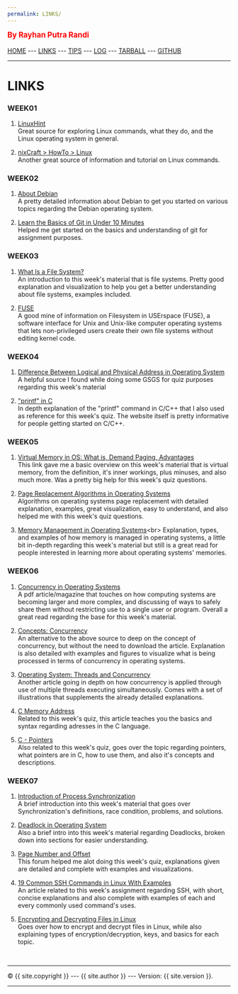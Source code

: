 ```yaml
---
permalink: LINKS/
---
```

<span style="color:red; font-weight:bold; font-size:larger;">By Rayhan Putra Randi</span>
<br><br>
[HOME](https://rayhanrandi.github.io/os222) ---
[LINKS](https://rayhanrandi.github.io/os222/LINKS/) ---
[TIPS](https://rayhanrandi.github.io/os222/TIPS/) ---
[LOG](https://rayhanrandi.github.io/os222/TXT/mylog.txt) ---
[TARBALL](https://os.vlsm.org/Log/rayhanrandi.tar.bz2.txt) ---
[GITHUB](https://github.com/rayhanrandi)
<br>
<hr>

# LINKS

### WEEK01

1. [LinuxHint](https://linuxhint.com/)<br>
Great source for exploring Linux commands, what they do, and the Linux operating system in general.

2. [nixCraft > HowTo > Linux](https://www.cyberciti.biz/faq/category/linux/)<br>
Another great source of information and tutorial on Linux commands. 

### WEEK02

1. [About Debian](https://www.debian.org/intro/about)<br>
A pretty detailed information about Debian to get you started on various topics regarding the Debian operating system.

2. [Learn the Basics of Git in Under 10 Minutes](https://www.freecodecamp.org/news/learn-the-basics-of-git-in-under-10-minutes-da548267cc91/)<br>
Helped me get started on the basics and understanding of git for assignment purposes.

### WEEK03

1. [What Is a File System?](https://www.freecodecamp.org/news/file-systems-architecture-explained/)<br>
An introduction to this week's material that is file systems. Pretty good explanation and visualization to help you get a better understanding about file systems, examples included.

2. [FUSE](https://www.kernel.org/doc/html/latest/filesystems/fuse.html)<br>
A good mine of information on Filesystem in USErspace (FUSE), a software interface for Unix and Unix-like computer operating systems that lets non-privileged users create their own file systems without editing kernel code.

### WEEK04

1. [Difference Between Logical and Physical Address in Operating System](https://techdifferences.com/difference-between-logical-and-physical-address.html)<br>
A helpful source I found while doing some GSGS for quiz purposes regarding this week's material

2. ["printf" in C](https://legacy.cplusplus.com/reference/cstdio/printf/)<br>
In depth explanation of the "printf" command in C/C++ that I also used as reference for this week's quiz. The website itself is pretty informative for people getting started on C/C++.

### WEEK05

1. [Virtual Memory in OS: What is, Demand Paging, Advantages](https://www.geeksforgeeks.org/page-replacement-algorithms-in-operating-systems/)<br>
This link gave me a basic overview on this week's material that is virtual memory, from the definition, it's inner workings, plus minuses, and also much more. Was a pretty big help for this week's quiz questions.
 
2. [Page Replacement Algorithms in Operating Systems](https://www.geeksforgeeks.org/page-replacement-algorithms-in-operating-systems/)<br>
Algorithms on operating systems page replacement with detailed explanation, examples, great visualization, easy to understand, and also helped me with this week's quiz questions.

3. [Memory Management in Operating Systems](https://www.geeksforgeeks.org/memory-management-in-operating-system/#:~:text=The%20task%20of%20subdividing%20the,achieve%20efficient%20utilization%20of%20memory.)<br>
Explanation, types, and examples of how memory is managed in operating systems, a little bit in-depth regarding this week's material but still is a great read for people interested in learning more about operating systems' memories.

### WEEK06

1. [Concurrency in Operating Systems](https://www.computer.org/csdl/magazine/co/1976/10/01647182/13rRUwwslyQ)<br>
A pdf article/magazine that touches on how computing systems are becoming larger and more complex, and discussing of ways to safely share them without restricting use to a single user or program. Overall a great read regarding the base for this week's material. 

2. [Concepts: Concurrency](https://sceweb.uhcl.edu/helm/RationalUnifiedProcess/process/workflow/ana_desi/co_cncry.htm)<br>
An alternative to the above source to deep on the concept of concurrency, but without the need to download the article. Explanation is also detailed with examples and figures to visualize what is being processed in terms of concurrency in operating systems.

3. [Operating System: Threads and Concurrency](https://medium.com/@akhandmishra/operating-system-threads-and-concurrency-aec2036b90f8)<br>
Another article going in depth on how concurrency is applied through use of multiple threads executing simultaneously. Comes with a set of illustrations that supplements the already detailed explanations.

4. [C Memory Address](https://www.w3schools.com/c/c_memory_address.php)<br>
Related to this week's quiz, this article teaches you the basics and syntax regarding adresses in the C language.

5. [C - Pointers](https://www.tutorialspoint.com/cprogramming/c_pointers.htm)<br>
Also related to this week's quiz, goes over the topic regarding pointers, what pointers are in C, how to use them, and also it's concepts and descriptions.

### WEEK07

1. [Introduction of Process Synchronization](https://www.geeksforgeeks.org/introduction-of-process-synchronization/)<br>
A brief introduction into this week's material that goes over Synchronization's definitions, race condition, problems, and solutions.

2. [Deadlock in Operating System](https://www.scaler.com/topics/operating-system/deadlock-in-os/)<br>
Also a brief intro into this week's material regarding Deadlocks, broken down into sections for easier understanding.

3. [Page Number and Offset](https://stackoverflow.com/questions/15628671/page-number-and-offset)<br>
This forum helped me alot doing this week's quiz, explanations given are detailed and complete with examples and visualizations.

4. [19 Common SSH Commands in Linux With Examples](https://phoenixnap.com/kb/linux-ssh-commands)<br>
An article related to this week's assignment regarding SSH, with short, concise explanations and also complete with examples of each and every commonly used command's uses.

5. [Encrypting and Decrypting Files in Linux](https://www.baeldung.com/linux/encrypt-decrypt-files)<br>
Goes over how to encrypt and decrypt files in Linux, while also explaining types of encryption/decryption, keys, and basics for each topic.


<br>
<hr>
&copy; {{ site.copyright }} --- {{ site.author }} --- Version: {{ site.version }}.
<hr>
<br>
